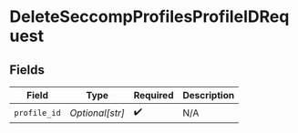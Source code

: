 # DeleteSeccompProfilesProfileIDRequest


## Fields

| Field              | Type               | Required           | Description        |
| ------------------ | ------------------ | ------------------ | ------------------ |
| `profile_id`       | *Optional[str]*    | :heavy_check_mark: | N/A                |